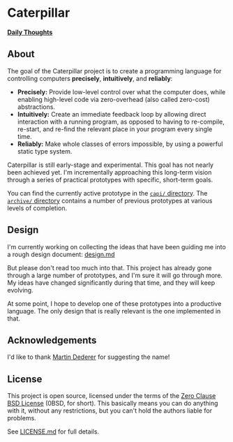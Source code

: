 # Caterpillar

[**Daily Thoughts**](daily.md)

## About

The goal of the Caterpillar project is to create a programming language for
controlling computers **precisely**, **intuitively**, and **reliably**:

- **Precisely:** Provide low-level control over what the computer does, while
  enabling high-level code via zero-overhead (also called zero-cost)
  abstractions.
- **Intuitively:** Create an immediate feedback loop by allowing direct
  interaction with a running program, as opposed to having to re-compile,
  re-start, and re-find the relevant place in your program every single time.
- **Reliably:** Make whole classes of errors impossible, by using a powerful
  static type system.

Caterpillar is still early-stage and experimental. This goal has not nearly been
achieved yet. I'm incrementally approaching this long-term vision through a
series of practical prototypes with specific, short-term goals.

You can find the currently active prototype in the [`capi/` directory](capi/).
The [`archive/` directory](archive/) contains a number of previous prototypes at
various levels of completion.

## Design

I'm currently working on collecting the ideas that have been guiding me into a
rough design document: [design.md](design.md)

But please don't read too much into that. This project has already gone through
a large number of prototypes, and I'm sure it will go through more. My ideas
have changed significantly during that time, and they will keep evolving.

At some point, I hope to develop one of these prototypes into a productive
language. The only design that is really relevant is the one implemented in
that.

## Acknowledgements

I'd like to thank [Martin Dederer](https://github.com/martindederer) for
suggesting the name!

## License

This project is open source, licensed under the terms of the
[Zero Clause BSD License] (0BSD, for short). This basically means you can do
anything with it, without any restrictions, but you can't hold the authors
liable for problems.

See [LICENSE.md] for full details.

[Zero Clause BSD License]: https://opensource.org/licenses/0BSD
[LICENSE.md]: LICENSE.md
